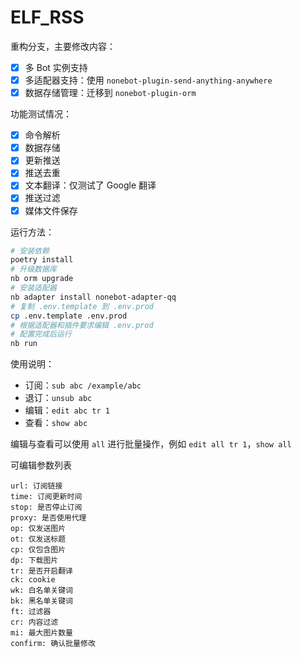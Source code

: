 # ELF_RSS

重构分支，主要修改内容：

- [x] 多 Bot 实例支持
- [x] 多适配器支持：使用 `nonebot-plugin-send-anything-anywhere`
- [x] 数据存储管理：迁移到 `nonebot-plugin-orm`

功能测试情况：

- [x] 命令解析
- [x] 数据存储
- [x] 更新推送
- [x] 推送去重
- [x] 文本翻译：仅测试了 Google 翻译
- [x] 推送过滤
- [x] 媒体文件保存

运行方法：

```bash
# 安装依赖
poetry install
# 升级数据库
nb orm upgrade
# 安装适配器
nb adapter install nonebot-adapter-qq
# 复制 .env.template 到 .env.prod
cp .env.template .env.prod
# 根据适配器和插件要求编辑 .env.prod
# 配置完成后运行
nb run
```

使用说明：

- 订阅：`sub abc /example/abc`
- 退订：`unsub abc`
- 编辑：`edit abc tr 1`
- 查看：`show abc`

编辑与查看可以使用 `all` 进行批量操作，例如 `edit all tr 1`，`show all`

可编辑参数列表

    url: 订阅链接
    time: 订阅更新时间
    stop: 是否停止订阅
    proxy: 是否使用代理
    op: 仅发送图片
    ot: 仅发送标题
    cp: 仅包含图片
    dp: 下载图片
    tr: 是否开启翻译
    ck: cookie
    wk: 白名单关键词
    bk: 黑名单关键词
    ft: 过滤器
    cr: 内容过滤
    mi: 最大图片数量
    confirm: 确认批量修改
